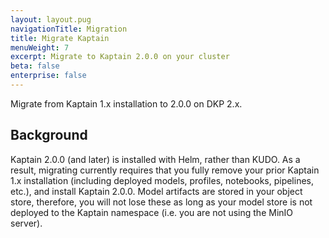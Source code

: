 ```yaml
---
layout: layout.pug
navigationTitle: Migration
title: Migrate Kaptain
menuWeight: 7
excerpt: Migrate to Kaptain 2.0.0 on your cluster
beta: false
enterprise: false
---
```


Migrate from Kaptain 1.x installation to 2.0.0 on DKP 2.x.

## Background

Kaptain 2.0.0 (and later) is installed with Helm, rather than KUDO. As a result, migrating currently requires that you fully remove your prior Kaptain 1.x installation (including deployed models, profiles, notebooks, pipelines, etc.), and install Kaptain 2.0.0. Model artifacts are stored in your object store, therefore, you will not lose these as long as your model store is not deployed to the Kaptain namespace (i.e. you are not using the MinIO server).

<!-- TODO: Links to 1.3.0/uninstall and 2.0.0/install docs. -->
